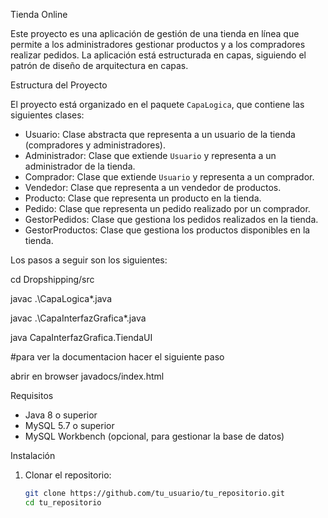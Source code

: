 Tienda Online

Este proyecto es una aplicación de gestión de una tienda en línea que permite a los administradores gestionar productos y a los compradores realizar pedidos. La aplicación está estructurada en capas, siguiendo el patrón de diseño de arquitectura en capas.

Estructura del Proyecto

El proyecto está organizado en el paquete `CapaLogica`, que contiene las siguientes clases:

- Usuario: Clase abstracta que representa a un usuario de la tienda (compradores y administradores).
- Administrador: Clase que extiende `Usuario` y representa a un administrador de la tienda.
- Comprador: Clase que extiende `Usuario` y representa a un comprador.
- Vendedor: Clase que representa a un vendedor de productos.
- Producto: Clase que representa un producto en la tienda.
- Pedido: Clase que representa un pedido realizado por un comprador.
- GestorPedidos: Clase que gestiona los pedidos realizados en la tienda.
- GestorProductos: Clase que gestiona los productos disponibles en la tienda.

Los pasos a seguir son los siguientes:

cd Dropshipping/src

javac .\CapaLogica\*.java  

javac .\CapaInterfazGrafica\*.java  

 java CapaInterfazGrafica.TiendaUI

#para ver la documentacion hacer el siguiente paso

abrir en browser javadocs/index.html

Requisitos

- Java 8 o superior
- MySQL 5.7 o superior
- MySQL Workbench (opcional, para gestionar la base de datos)

Instalación

1. Clonar el repositorio:
   ```bash
   git clone https://github.com/tu_usuario/tu_repositorio.git
   cd tu_repositorio














